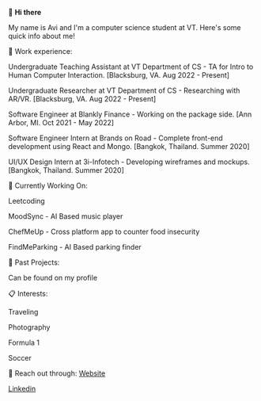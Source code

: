 👋 **Hi there**

My name is Avi and I'm a computer science student at VT. Here's some quick info about me!

🚀 Work experience:

Undergraduate Teaching Assistant at VT Department of CS - TA for Intro to Human Computer Interaction. [Blacksburg, VA. Aug 2022 - Present]

Undergraduate Researcher at VT Department of CS - Researching with AR/VR. [Blacksburg, VA. Aug 2022 - Present]

Software Engineer at Blankly Finance - Working on the package side.  [Ann Arbor, MI. Oct 2021 - May 2022]

Software Engineer Intern at Brands on Road - Complete front-end development using React and Mongo. [Bangkok, Thailand. Summer 2020]

UI/UX Design Intern at 3i-Infotech - Developing wireframes and mockups. [Bangkok, Thailand. Summer 2020]

📍 Currently Working On:

Leetcoding

MoodSync - AI Based music player

ChefMeUp - Cross platform app to counter food insecurity

FindMeParking - AI Based parking finder

📖 Past Projects:

Can be found on my profile

📋 Interests:

Traveling

Photography

Formula 1

Soccer

💬 Reach out through:
[Website](avimehta.info)

[Linkedin](https://www.linkedin.com/in/mehtavi/)
